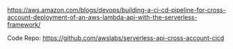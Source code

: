https://aws.amazon.com/blogs/devops/building-a-ci-cd-pipeline-for-cross-account-deployment-of-an-aws-lambda-api-with-the-serverless-framework/


Code Repo: https://github.com/awslabs/serverless-api-cross-account-cicd